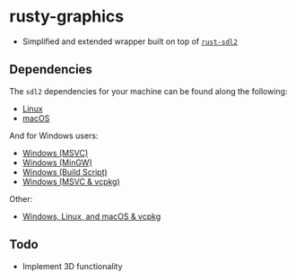 # rusty-graphics
- Simplified and extended wrapper built on top of [`rust-sdl2`](https://github.com/Rust-SDL2/rust-sdl2)

## Dependencies
The `sdl2` dependencies for your machine can be found along the following:
- [Linux](https://github.com/Rust-SDL2/rust-sdl2#linux)
- [macOS](https://github.com/Rust-SDL2/rust-sdl2#macos)

And for Windows users:
- [Windows (MSVC)](https://github.com/Rust-SDL2/rust-sdl2#windows-msvc)
- [Windows (MinGW)](https://github.com/Rust-SDL2/rust-sdl2#windows-mingw)
- [Windows (Build Script)](https://github.com/Rust-SDL2/rust-sdl2#windows-with-build-script)
- [Windows (MSVC & vcpkg)](https://github.com/Rust-SDL2/rust-sdl2#windows-msvc-with-vcpkg)

Other:
- [Windows, Linux, and macOS & vcpkg](https://github.com/Rust-SDL2/rust-sdl2#windows-linux-and-macos-with-vcpkg)
## Todo
- Implement 3D functionality